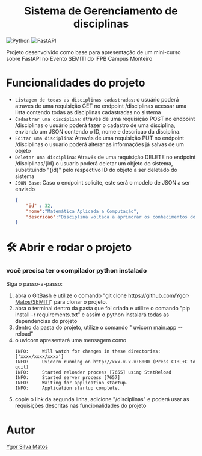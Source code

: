 <h1 align="center"> Sistema de Gerenciamento de disciplinas </h1>


![Python](https://img.shields.io/badge/Python-FFD43B?style=for-the-badge&logo=python&logoColor=blue)
![FastAPI](https://img.shields.io/badge/fastapi-109989?style=for-the-badge&logo=FASTAPI&logoColor=white) 

Projeto desenvolvido como base para apresentação de um mini-curso sobre FastAPI no Evento SEMITI do IFPB Campus Monteiro


# Funcionalidades do projeto

- `Listagem de todas as disciplinas cadastradas`: o usuário poderá atraves de uma requisição GET no endpoint /disciplinas acessar uma lista contendo todas as disciplinas cadastradas no sistema
- `Cadastrar uma disciplina`: através de uma requisição POST no endpoint /disciplinas o usuário poderá fazer o cadastro de uma disciplina, enviando um JSON contendo o ID, nome e descricao da disciplina.
- `Editar uma disciplina`: Através de uma requisição PUT no endpoint /disciplinas o usuario poderá alterar as informações já salvas de um objeto 
- `Deletar uma disciplina`: Através de uma requisição DELETE no endpoint /disciplinas/{id} o usuario poderá deletar um objeto do sistema, substituindo "{id}" pelo respectivo ID do objeto a ser deletado do sistema  
- `JSON Base`: Caso o endpoint solicite, este será o modelo de JSON a ser enviado
    ```json
    {
        "id" : 32,
        "nome":"Matemática Aplicada a Computação",
        "descricao":"Disciplina voltada a aprimorar os conhecimentos do estudante sobre a matemática dentro do universo da computação"
    }
    ```



# 🛠️ Abrir e rodar o projeto
### você precisa ter o compilador python instalado
Siga o passo-a-passo:
1. abra o GitBash e utilize o comando "git clone  https://github.com/Ygor-Matos/SEMITI" para clonar o projeto.
2. abra o terminal dentro da pasta que foi criada e utilize o comando "pip install -r requirements.txt" e assim o python instalará todas as dependencias do projeto
3. dentro da pasta do projeto, utilize o comando " uvicorn main:app --reload"
4. o uvicorn apresentará uma mensagem como 
    ```
    INFO:     Will watch for changes in these directories: ['xxxx/xxxx/xxxx']
    INFO:     Uvicorn running on http://xxx.x.x.x:8000 (Press CTRL+C to quit)
    INFO:     Started reloader process [7655] using StatReload
    INFO:     Started server process [7657]
    INFO:     Waiting for application startup.
    INFO:     Application startup complete.
    ```
5. copie o link da segunda linha, adicione "/disciplinas" e poderá usar as requisições descritas nas funcionalidades do projeto

# Autor
<a href ="https://github.com/Ygor-Matos">Ygor Silva Matos<a>
